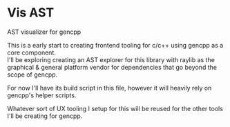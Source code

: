 # Vis AST

AST visualizer for gencpp

This is a early start to creating frontend tooling for c/c++ using gencpp as a core component.  
I'll be exploring creating an AST explorer for this library with raylib as the graphical & general platform vendor for dependencies that go beyond the scope of gencpp.

For now I'll have its build script in this file, however it will heavily rely on gencpp's helper scripts.

Whatever sort of UX tooling I setup for this will be reused for the other tools I'll be creating for gencpp.
